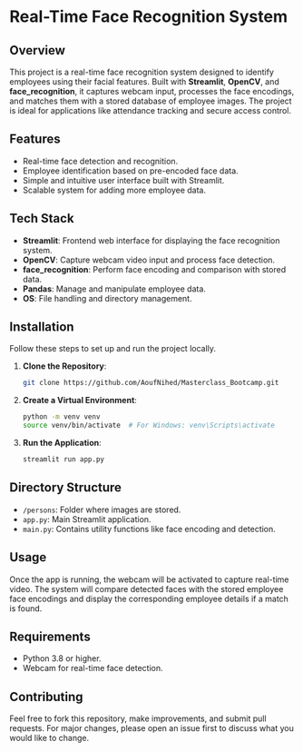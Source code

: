 # **Real-Time Face Recognition System**  
## **Overview**  
This project is a real-time face recognition system designed to identify employees using their facial features. Built with **Streamlit**, **OpenCV**, and **face_recognition**, it captures webcam input, processes the face encodings, and matches them with a stored database of employee images. The project is ideal for applications like attendance tracking and secure access control.

## **Features**  
- Real-time face detection and recognition.
- Employee identification based on pre-encoded face data.
- Simple and intuitive user interface built with Streamlit.
- Scalable system for adding more employee data.

## **Tech Stack**
- **Streamlit**: Frontend web interface for displaying the face recognition system.
- **OpenCV**: Capture webcam video input and process face detection.
- **face_recognition**: Perform face encoding and comparison with stored data.
- **Pandas**: Manage and manipulate employee data.
- **OS**: File handling and directory management.

## **Installation**  
Follow these steps to set up and run the project locally.

1. **Clone the Repository**:
    ```bash
    git clone https://github.com/AoufNihed/Masterclass_Bootcamp.git
    ```

2. **Create a Virtual Environment**:
    ```bash
    python -m venv venv
    source venv/bin/activate  # For Windows: venv\Scripts\activate
    ```

3. **Run the Application**:
    ```bash
    streamlit run app.py
    ```

## **Directory Structure**  

- `/persons`: Folder where  images are stored.
- `app.py`: Main Streamlit application.
- `main.py`: Contains utility functions like face encoding and detection.

## **Usage**
Once the app is running, the webcam will be activated to capture real-time video. The system will compare detected faces with the stored employee face encodings and display the corresponding employee details if a match is found.

## **Requirements**
- Python 3.8 or higher.
- Webcam for real-time face detection.

## **Contributing**  
Feel free to fork this repository, make improvements, and submit pull requests. For major changes, please open an issue first to discuss what you would like to change.
